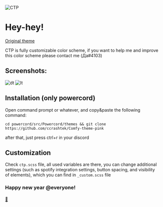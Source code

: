 ![CTP](https://i.imgur.com/em9y85I.png)

# Hey-hey!
[Original theme](https://github.com/NYRI4/Comfy-theme)

CTP is fully customizable color scheme, if you want to help me and improve this color scheme please contact me (Да#4103)

## Screenshots:

![dt](https://i.imgur.com/N3hcYnl.png)
![lt](https://i.imgur.com/ecjPsjr.png)

## Installation (only powercord)
Open command prompt or whatever, and copy&paste the following command:
```
cd powercord/src/Powercord/themes && git clone https://github.com/ccrashtek/Comfy-theme-pink
```
after that, just press ctrl+r in your discord
  
## Customization
Check ```ctp.scss``` file, all used variables are there, you can change additional settings (such as spotify integration settings, button spacing, and visibility of elements), which you can find in ```_custom.scss``` file

### Happy new year @everyone!

#### [:black_heart:](https://youtu.be/_ygcbrBRMLY)
